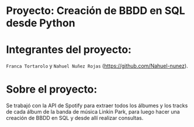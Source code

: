 # Proyecto: Creación de BBDD en SQL desde Python

# Integrantes del proyecto:

`Franca Tortarolo` y `Nahuel Nuñez Rojas` (https://github.com/Nahuel-nunez).

# Sobre el proyecto:

Se trabajó con la API de Spotify para extraer todos los álbumes y los tracks de cada álbum de la banda de música Linkin Park, para luego hacer una creación de BBDD en SQL y desde allí realizar consultas.


